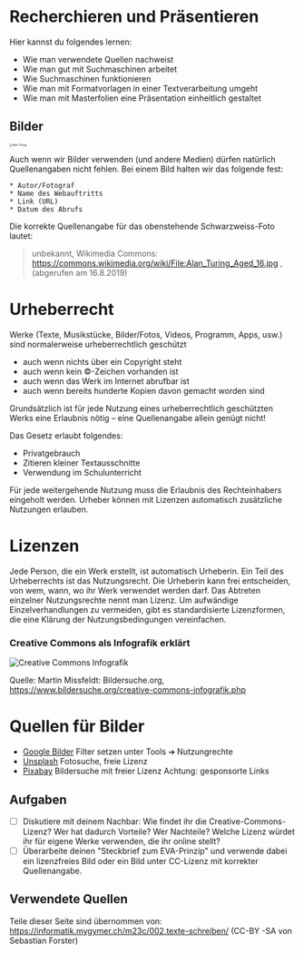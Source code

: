 # Recherchieren und Präsentieren

Hier kannst du folgendes lernen:

* Wie man verwendete Quellen nachweist
* Wie man gut mit Suchmaschinen arbeitet
* Wie Suchmaschinen funktionieren
* Wie man mit Formatvorlagen in einer Textverarbeitung umgeht
* Wie man mit Masterfolien eine Präsentation einheitlich gestaltet


## Bilder

<img src="https://upload.wikimedia.org/wikipedia/commons/a/a1/Alan_Turing_Aged_16.jpg" alt="Alan Turing" style="zoom: 33%;" />

Auch wenn wir Bilder verwenden (und andere Medien) dürfen natürlich Quellenangaben nicht fehlen. Bei einem Bild halten wir das folgende fest:

    * Autor/Fotograf
    * Name des Webauftritts
    * Link (URL)
    * Datum des Abrufs

Die korrekte Quellenangabe für das obenstehende Schwarzweiss-Foto lautet:

> unbekannt, Wikimedia Commons: https://commons.wikimedia.org/wiki/File:Alan_Turing_Aged_16.jpg , (abgerufen am 16.8.2019)

# Urheberrecht

Werke (Texte, Musikstücke, Bilder/Fotos, Videos, Programm, Apps, usw.) sind normalerweise urheberrechtlich geschützt

* auch wenn nichts über ein Copyright steht
* auch wenn kein ©-Zeichen vorhanden ist
* auch wenn das Werk im Internet abrufbar ist
* auch wenn bereits hunderte Kopien davon gemacht worden sind

Grundsätzlich ist für jede Nutzung eines urheberrechtlich geschützten Werks eine Erlaubnis nötig – eine Quellenangabe allein genügt nicht!

Das Gesetz erlaubt folgendes:

* Privatgebrauch
* Zitieren kleiner Textausschnitte
* Verwendung im Schulunterricht

Für jede weitergehende Nutzung muss die Erlaubnis des Rechteinhabers eingeholt werden. Urheber können mit Lizenzen automatisch zusätzliche Nutzungen erlauben.

# Lizenzen

Jede Person, die ein Werk erstellt, ist automatisch Urheberin.
Ein Teil des Urheberrechts ist das Nutzungsrecht.
Die Urheberin kann frei entscheiden, von wem, wann, wo ihr Werk verwendet werden darf.
Das Abtreten einzelner Nutzungsrechte nennt man Lizenz.
Um aufwändige Einzelverhandlungen zu vermeiden, gibt es standardisierte Lizenzformen, die eine Klärung der Nutzungsbedingungen vereinfachen.

### Creative Commons als Infografik erklärt

![Creative Commons Infografik](https://www.bildersuche.org/bilder/creativecommons-infografik.jpg)

Quelle: Martin Missfeldt: Bildersuche.org, https://www.bildersuche.org/creative-commons-infografik.php

# Quellen für Bilder

* [Google Bilder](https://images.google.com) Filter setzen unter
Tools ➔ Nutzungrechte
* [Unsplash](https://unsplash.com/) Fotosuche, freie Lizenz
* [Pixabay](https://pixabay.com/) Bildersuche mit freier Lizenz
Achtung: gesponsorte Links

## Aufgaben

- [ ] Diskutiere mit deinem Nachbar: Wie findet ihr die Creative-Commons-Lizenz? Wer hat dadurch Vorteile? Wer Nachteile? Welche Lizenz würdet ihr für eigene Werke verwenden, die ihr online stellt?
- [ ] Überarbeite deinen "Steckbrief zum EVA-Prinzip" und verwende dabei ein lizenzfreies Bild oder ein Bild unter CC-Lizenz mit korrekter Quellenangabe.

## Verwendete Quellen

Teile dieser Seite sind übernommen von: https://informatik.mygymer.ch/m23c/002.texte-schreiben/ (CC-BY -SA von Sebastian Forster)
